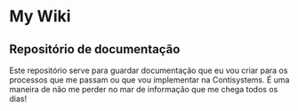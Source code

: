 # My Wiki
## Repositório de documentação
Este repositório serve para guardar documentação que eu vou criar para os processos que me passam ou que vou implementar na Contisystems.
É uma maneira de não me perder no mar de informação que me chega todos os dias!
